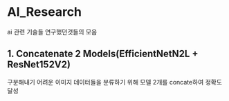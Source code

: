 # AI_Research
ai 관련 기술들 연구했던것들의 모음  
## 1. Concatenate 2 Models(EfficientNetN2L + ResNet152V2)  
구분해내기 어려운 이미지 데이터들을 분류하기 위해 모델 2개를 concate하여 정확도 달성  

